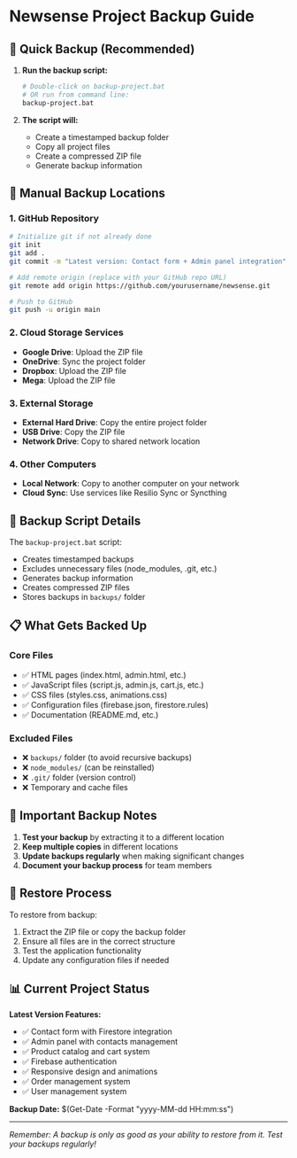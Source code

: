 # Newsense Project Backup Guide

## 🚀 Quick Backup (Recommended)

1. **Run the backup script:**
   ```bash
   # Double-click on backup-project.bat
   # OR run from command line:
   backup-project.bat
   ```

2. **The script will:**
   - Create a timestamped backup folder
   - Copy all project files
   - Create a compressed ZIP file
   - Generate backup information

## 📁 Manual Backup Locations

### 1. GitHub Repository
```bash
# Initialize git if not already done
git init
git add .
git commit -m "Latest version: Contact form + Admin panel integration"

# Add remote origin (replace with your GitHub repo URL)
git remote add origin https://github.com/yourusername/newsense.git

# Push to GitHub
git push -u origin main
```

### 2. Cloud Storage Services
- **Google Drive**: Upload the ZIP file
- **OneDrive**: Sync the project folder
- **Dropbox**: Upload the ZIP file
- **Mega**: Upload the ZIP file

### 3. External Storage
- **External Hard Drive**: Copy the entire project folder
- **USB Drive**: Copy the ZIP file
- **Network Drive**: Copy to shared network location

### 4. Other Computers
- **Local Network**: Copy to another computer on your network
- **Cloud Sync**: Use services like Resilio Sync or Syncthing

## 🔧 Backup Script Details

The `backup-project.bat` script:
- Creates timestamped backups
- Excludes unnecessary files (node_modules, .git, etc.)
- Generates backup information
- Creates compressed ZIP files
- Stores backups in `backups/` folder

## 📋 What Gets Backed Up

### Core Files
- ✅ HTML pages (index.html, admin.html, etc.)
- ✅ JavaScript files (script.js, admin.js, cart.js, etc.)
- ✅ CSS files (styles.css, animations.css)
- ✅ Configuration files (firebase.json, firestore.rules)
- ✅ Documentation (README.md, etc.)

### Excluded Files
- ❌ `backups/` folder (to avoid recursive backups)
- ❌ `node_modules/` (can be reinstalled)
- ❌ `.git/` folder (version control)
- ❌ Temporary and cache files

## 🚨 Important Backup Notes

1. **Test your backup** by extracting it to a different location
2. **Keep multiple copies** in different locations
3. **Update backups regularly** when making significant changes
4. **Document your backup process** for team members

## 🔄 Restore Process

To restore from backup:
1. Extract the ZIP file or copy the backup folder
2. Ensure all files are in the correct structure
3. Test the application functionality
4. Update any configuration files if needed

## 📊 Current Project Status

**Latest Version Features:**
- ✅ Contact form with Firestore integration
- ✅ Admin panel with contacts management
- ✅ Product catalog and cart system
- ✅ Firebase authentication
- ✅ Responsive design and animations
- ✅ Order management system
- ✅ User management system

**Backup Date:** $(Get-Date -Format "yyyy-MM-dd HH:mm:ss")

---

*Remember: A backup is only as good as your ability to restore from it. Test your backups regularly!*

